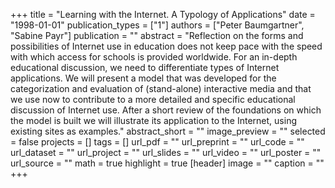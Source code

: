 +++
title = "Learning with the Internet. A Typology of Applications"
date = "1998-01-01"
publication_types = ["1"]
authors = ["Peter Baumgartner", "Sabine Payr"]
publication = ""
abstract = "Reflection on the forms and possibilities of Internet use in education does not keep pace with the speed with which access for schools is provided worldwide. For an in-depth educational discussion, we need to differentiate types of Internet applications. We will present a model that was developed for the categorization and evaluation of (stand-alone) interactive media and that we use now to contribute to a more detailed and specific educational discussion of Internet use. After a short review of the foundations on which the model is built we will illustrate its application to the Internet, using existing sites as examples."
abstract_short = ""
image_preview = ""
selected = false
projects = []
tags = []
url_pdf = ""
url_preprint = ""
url_code = ""
url_dataset = ""
url_project = ""
url_slides = ""
url_video = ""
url_poster = ""
url_source = ""
math = true
highlight = true
[header]
image = ""
caption = ""
+++
